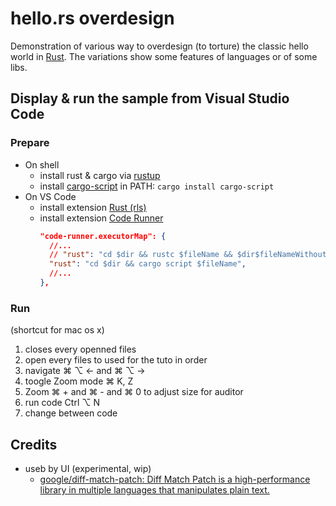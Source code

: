 # hello.rs overdesign

Demonstration of various way to overdesign (to torture) the classic hello world in [Rust](https://www.rust-lang.org/). The variations show some features of languages or of some libs.

## Display & run the sample from Visual Studio Code

### Prepare

- On shell
  - install rust & cargo via [rustup](https://rustup.rs/)
  - install [cargo-script](https://crates.io/crates/cargo-script) in PATH: `cargo install cargo-script`
- On VS Code
  - install extension [Rust (rls)](https://marketplace.visualstudio.com/items?itemName=rust-lang.rust)
  - install extension [Code Runner](https://marketplace.visualstudio.com/items?itemName=formulahendry.code-runner)
      ```json
      "code-runner.executorMap": {
        //...
        // "rust": "cd $dir && rustc $fileName && $dir$fileNameWithoutExt",
        "rust": "cd $dir && cargo script $fileName",
        //...
      },
      ```

### Run

(shortcut for mac os x)

1. closes every openned files
1. open every files to used for the tuto in order
1. navigate ⌘ ⌥ ← and ⌘ ⌥ →
1. toogle Zoom mode ⌘ K, Z
1. Zoom ⌘ + and ⌘ - and ⌘ 0 to adjust size for auditor
1. run code Ctrl ⌥ N
1. change between code

## Credits

- useb by UI (experimental, wip)
  - [google/diff-match-patch: Diff Match Patch is a high-performance library in multiple languages that manipulates plain text.](https://github.com/google/diff-match-patch)
